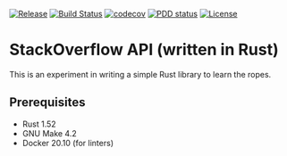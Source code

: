 [![Release](https://img.shields.io/github/release/llorllale/rustso.svg?style=flat-square)](https://github.com/llorllale/rustso/releases/latest)
[![Build Status](https://github.com/llorllale/rustso/actions/workflows/build.yml/badge.svg)](https://travis-ci.org/llorllale/rustso)
[![codecov](https://codecov.io/gh/llorllale/rustso/branch/main/graph/badge.svg)](https://codecov.io/gh/llorllale/rustso)
[![PDD status](http://www.0pdd.com/svg?name=llorllale/rustso)](http://www.0pdd.com/p?name=llorllale/rustso)
[![License](https://img.shields.io/badge/License-Apache%202.0-blue.svg)](https://raw.githubusercontent.com/llorllale/rustso/main/LICENSE)

# StackOverflow API (written in Rust)

This is an experiment in writing a simple Rust library to learn the ropes.

## Prerequisites

* Rust 1.52
* GNU Make 4.2
* Docker 20.10 (for linters)
